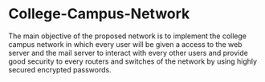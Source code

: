 # College-Campus-Network
The main objective of the proposed network is to implement the college campus network in which every user will be given a access to the web server and the mail server to interact with every other users and provide good security to every routers and switches of the network by using highly secured encrypted passwords.
